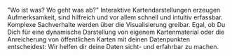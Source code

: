 "Wo ist was? Wo geht was ab?" Interaktive Kartendarstellungen erzeugen Aufmerksamkeit, sind hilfreich und vor allem schnell und intuitiv erfassbar. Komplexe Sachverhalte werden über die Visualisierung greibar. Egal, ob Du Dich für eine dynamische Darstellung von eigenem Kartenmaterial oder die Anreicherung von öffentlichen Karten mit deinen Datenpunkten entscheidest: Wir helfen dir deine Daten sicht- und erfahrbar zu machen.